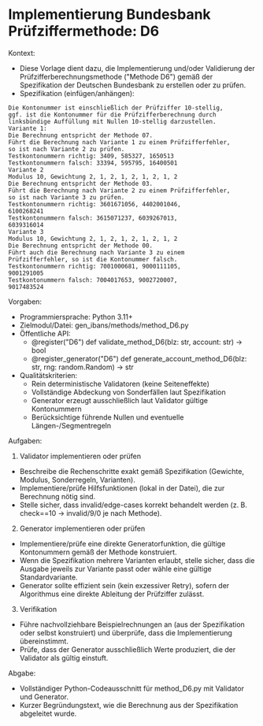# Implementierung Bundesbank Prüfziffermethode: D6

Kontext:
- Diese Vorlage dient dazu, die Implementierung und/oder Validierung der Prüfzifferberechnungsmethode ("Methode D6") gemäß der Spezifikation der Deutschen Bundesbank zu erstellen oder zu prüfen.
- Spezifikation (einfügen/anhängen):

```Text
Die Kontonummer ist einschließlich der Prüfziffer 10-stellig,
ggf. ist die Kontonummer für die Prüfzifferberechnung durch
linksbündige Auffüllung mit Nullen 10-stellig darzustellen.
Variante 1:
Die Berechnung entspricht der Methode 07.
Führt die Berechnung nach Variante 1 zu einem Prüfzifferfehler,
so ist nach Variante 2 zu prüfen.
Testkontonummern richtig: 3409, 585327, 1650513
Testkontonummern falsch: 33394, 595795, 16400501
Variante 2
Modulus 10, Gewichtung 2, 1, 2, 1, 2, 1, 2, 1, 2
Die Berechnung entspricht der Methode 03.
Führt die Berechnung nach Variante 2 zu einem Prüfzifferfehler,
so ist nach Variante 3 zu prüfen.
Testkontonummern richtig: 3601671056, 4402001046,
6100268241
Testkontonummern falsch: 3615071237, 6039267013,
6039316014
Variante 3
Modulus 10, Gewichtung 2, 1, 2, 1, 2, 1, 2, 1, 2
Die Berechnung entspricht der Methode 00.
Führt auch die Berechnung nach Variante 3 zu einem
Prüfzifferfehler, so ist die Kontonummer falsch.
Testkontonummern richtig: 7001000681, 9000111105,
9001291005
Testkontonummern falsch: 7004017653, 9002720007,
9017483524
```

Vorgaben:
- Programmiersprache: Python 3.11+
- Zielmodul/Datei: gen_ibans/methods/method_D6.py
- Öffentliche API:
  - @register("D6") def validate_method_D6(blz: str, account: str) -> bool
  - @register_generator("D6") def generate_account_method_D6(blz: str, rng: random.Random) -> str
- Qualitätskriterien:
  - Rein deterministische Validatoren (keine Seiteneffekte)
  - Vollständige Abdeckung von Sonderfällen laut Spezifikation
  - Generator erzeugt ausschließlich laut Validator gültige Kontonummern
  - Berücksichtige führende Nullen und eventuelle Längen-/Segmentregeln

Aufgaben:
1) Validator implementieren oder prüfen
- Beschreibe die Rechenschritte exakt gemäß Spezifikation (Gewichte, Modulus, Sonderregeln, Varianten).
- Implementiere/prüfe Hilfsfunktionen (lokal in der Datei), die zur Berechnung nötig sind.
- Stelle sicher, dass invalid/edge-cases korrekt behandelt werden (z. B. check==10 -> invalid/9/0 je nach Methode).

2) Generator implementieren oder prüfen
- Implementiere/prüfe eine direkte Generatorfunktion, die gültige Kontonummern gemäß der Methode konstruiert.
- Wenn die Spezifikation mehrere Varianten erlaubt, stelle sicher, dass die Ausgabe jeweils zur Variante passt oder wähle eine gültige Standardvariante.
- Generator sollte effizient sein (kein exzessiver Retry), sofern der Algorithmus eine direkte Ableitung der Prüfziffer zulässt.

3) Verifikation
- Führe nachvollziehbare Beispielrechnungen an (aus der Spezifikation oder selbst konstruiert) und überprüfe, dass die Implementierung übereinstimmt.
- Prüfe, dass der Generator ausschließlich Werte produziert, die der Validator als gültig einstuft.

Abgabe:
- Vollständiger Python-Codeausschnitt für method_D6.py mit Validator und Generator.
- Kurzer Begründungstext, wie die Berechnung aus der Spezifikation abgeleitet wurde.